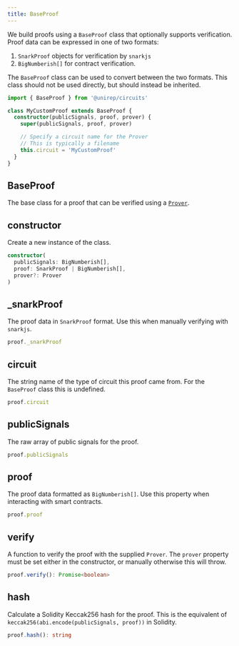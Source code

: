 ```yaml
---
title: BaseProof
---
```


We build proofs using a `BaseProof` class that optionally supports verification. Proof data can be expressed in one of two formats:

1. `SnarkProof` objects for verification by `snarkjs`
2. `BigNumberish[]` for contract verification.

The `BaseProof` class can be used to convert between the two formats. This class should not be used directly, but should instead be inherited.

```ts
import { BaseProof } from '@unirep/circuits'

class MyCustomProof extends BaseProof {
  constructor(publicSignals, proof, prover) {
    super(publicSignals, proof, prover)

    // Specify a circuit name for the Prover
    // This is typically a filename
    this.circuit = 'MyCustomProof'
  }
}
```

## BaseProof

The base class for a proof that can be verified using a [`Prover`](prover).

## constructor

Create a new instance of the class.

```ts
constructor(
  publicSignals: BigNumberish[],
  proof: SnarkProof | BigNumberish[],
  prover?: Prover
)
```

## \_snarkProof

The proof data in `SnarkProof` format. Use this when manually verifying with `snarkjs`.

```ts
proof._snarkProof
```

## circuit

The string name of the type of circuit this proof came from. For the `BaseProof` class this is undefined.

```ts
proof.circuit
```

## publicSignals

The raw array of public signals for the proof.

```ts
proof.publicSignals
```

## proof

The proof data formatted as `BigNumberish[]`. Use this property when interacting with smart contracts.

```ts
proof.proof
```

## verify

A function to verify the proof with the supplied `Prover`. The `prover` property must be set either in the constructor, or manually otherwise this will throw.

```ts
proof.verify(): Promise<boolean>
```

## hash

Calculate a Solidity Keccak256 hash for the proof. This is the equivalent of `keccak256(abi.encode(publicSignals, proof))` in Solidity.

```ts
proof.hash(): string
```
